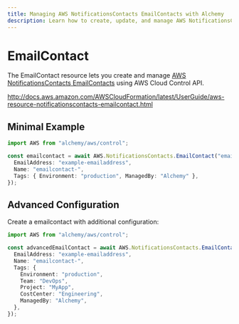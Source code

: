 ```yaml
---
title: Managing AWS NotificationsContacts EmailContacts with Alchemy
description: Learn how to create, update, and manage AWS NotificationsContacts EmailContacts using Alchemy Cloud Control.
---
```


# EmailContact

The EmailContact resource lets you create and manage [AWS NotificationsContacts EmailContacts](https://docs.aws.amazon.com/notificationscontacts/latest/userguide/) using AWS Cloud Control API.

http://docs.aws.amazon.com/AWSCloudFormation/latest/UserGuide/aws-resource-notificationscontacts-emailcontact.html

## Minimal Example

```ts
import AWS from "alchemy/aws/control";

const emailcontact = await AWS.NotificationsContacts.EmailContact("emailcontact-example", {
  EmailAddress: "example-emailaddress",
  Name: "emailcontact-",
  Tags: { Environment: "production", ManagedBy: "Alchemy" },
});
```

## Advanced Configuration

Create a emailcontact with additional configuration:

```ts
import AWS from "alchemy/aws/control";

const advancedEmailContact = await AWS.NotificationsContacts.EmailContact("advanced-emailcontact", {
  EmailAddress: "example-emailaddress",
  Name: "emailcontact-",
  Tags: {
    Environment: "production",
    Team: "DevOps",
    Project: "MyApp",
    CostCenter: "Engineering",
    ManagedBy: "Alchemy",
  },
});
```

